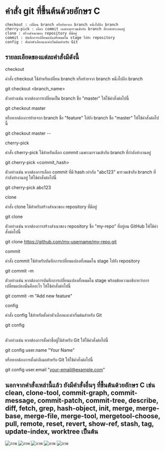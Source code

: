 # คำสั่ง git ที่ขึ้นต้นด้วยอักษร C

    checkout : เปลี่ยน branch หรือย้ายจาก branch หนึ่งไปอีก branch
    cherry-pick : เลือก commit เฉพาะมารวมเข้ากับ branch ที่กำลังทำงานอยู่
    clone : สร้างสำเนาของ repository ที่มีอยู่
    commit : บันทึกการเปลี่ยนแปลงทั้งหมดใน stage ไปยัง repository
    config : ตั้งค่าตัวเลือกและค่าเริ่มต้นสำหรับ Git

## รายละเอียดของแต่ละคำสั่งมีดังนี้

checkout

คำสั่ง checkout ใช้สำหรับเปลี่ยน branch หรือย้ายจาก branch หนึ่งไปอีก branch

git checkout <branch_name>

ตัวอย่างเช่น หากต้องการเปลี่ยนเป็น branch ชื่อ "master" ให้ใช้คำสั่งต่อไปนี้

git checkout master

หรือหากต้องการย้ายจาก branch ชื่อ "feature" ไปยัง branch ชื่อ "master" ให้ใช้คำสั่งต่อไปนี้

git checkout master -- <feature>

cherry-pick

คำสั่ง cherry-pick ใช้สำหรับเลือก commit เฉพาะมารวมเข้ากับ branch ที่กำลังทำงานอยู่

git cherry-pick <commit_hash>

ตัวอย่างเช่น หากต้องการเลือก commit ที่มี hash เท่ากับ "abc123" มารวมเข้ากับ branch ที่กำลังทำงานอยู่ ให้ใช้คำสั่งต่อไปนี้

git cherry-pick abc123

clone

คำสั่ง clone ใช้สำหรับสร้างสำเนาของ repository ที่มีอยู่

git clone <url>

ตัวอย่างเช่น หากต้องการสร้างสำเนาของ repository ชื่อ "my-repo" ที่อยู่บน GitHub ให้ใช้คำสั่งต่อไปนี้

git clone https://github.com/my-username/my-repo.git

commit

คำสั่ง commit ใช้สำหรับบันทึกการเปลี่ยนแปลงทั้งหมดใน stage ไปยัง repository

git commit -m <message>

ตัวอย่างเช่น หากต้องการบันทึกการเปลี่ยนแปลงทั้งหมดใน stage พร้อมข้อความอธิบายว่าการเปลี่ยนแปลงนั้นคืออะไร ให้ใช้คำสั่งต่อไปนี้

git commit -m "Add new feature"

config

คำสั่ง config ใช้สำหรับตั้งค่าตัวเลือกและค่าเริ่มต้นสำหรับ Git

git config <option> <value>

ตัวอย่างเช่น หากต้องการตั้งค่าชื่อผู้ใช้สำหรับ Git ให้ใช้คำสั่งต่อไปนี้

git config user.name "Your Name"

หรือหากต้องการตั้งค่าอีเมลสำหรับ Git ให้ใช้คำสั่งต่อไปนี้

git config user.email "your-email@example.com"

## นอกจากคำสั่งเหล่านี้แล้ว ยังมีคำสั่งอื่นๆ ที่ขึ้นต้นด้วยอักษร C เช่น clean, clone-tool, commit-graph, commit-message, commit-patch, commit-tree, describe, diff, fetch, grep, hash-object, init, merge, merge-base, merge-file, merge-tool, mergetool-choose, pull, remote, reset, revert, show-ref, stash, tag, update-index, worktree เป็นต้น

![ภาพ](https://github.com/AnchisaPhetnoi/Git_A-Z_Mission_65030289/assets/144197034/367cb3cd-1bce-417a-8e7a-c433efa95214)
![ภาพ](https://github.com/AnchisaPhetnoi/Git_A-Z_Mission_65030289/assets/144197034/b60cf692-daed-4d78-abd8-097b4c3a4858)
![ภาพ](https://github.com/AnchisaPhetnoi/Git_A-Z_Mission_65030289/assets/144197034/0d70c392-955f-4bcb-9c33-dbdc38206fdb)
![ภาพ](https://github.com/AnchisaPhetnoi/Git_A-Z_Mission_65030289/assets/144197034/6105eb03-a2fe-4259-b4aa-2b0e23146398)
![ภาพ](https://github.com/AnchisaPhetnoi/Git_A-Z_Mission_65030289/assets/144197034/42b2392a-ccd7-4fd1-8ae5-10f863fd45f5)


